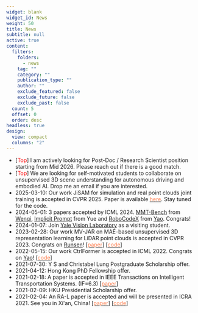 ```yaml
---
widget: blank
widget_id: News
weight: 50
title: News
subtitle: null
active: true
content:
  filters:
    folders:
      - news
    tag: ""
    category: ""
    publication_type: ""
    author: ""
    exclude_featured: false
    exclude_future: false
    exclude_past: false
  count: 5
  offset: 0
  order: desc
headless: true
design:
  view: compact
  columns: "2"
---
```

* [<font color=Red>Top</font>] I am actively looking for Post-Doc / Research Scientist position starting from Mid 2026. Please reach out if there is a good match.
* [<font color=Red>Top</font>] We are looking for self-motivated students to collaborate on unsupervised 3D scene understanding for autonomous driving and embodied AI. Drop me an email if you are interested.
* 2025-03-10: Our work JiSAM for simulation and real point clouds joint training is accepted in CVPR 2025. Paper is available [<font color=Coral>here</font>](https://arxiv.org/abs/2503.08422). Stay tuned for the code.
* 2024-05-01: 3 papers accepted by ICML 2024. [MMT-Bench](https://arxiv.org/pdf/2404.16006) from [Wenqi](https://wqshao126.github.io/), [Implicit Prompt](https://arxiv.org/abs/2403.02118) from Yue and [RoboCodeX](https://arxiv.org/pdf/2402.16117) from [Yao](https://yaomarkmu.github.io). Congrats!<!--* 2024-03-18: Our work CurriculumLoc on place recognition for remote sensing is accepted in TGRS. Congrats on [Boni](https://boni-hu.github.io/)! [[<font color=Coral>paper</font>](https://arxiv.org/pdf/2311.11604.pdf)] [[<font color=Coral>code</font>](https://github.com/npupilab/CurriculumLoc)]-->
* 2024-01-07: Join [Yale Vision Laboratory](https://vision.cs.yale.edu/) as a visiting student.<!--* 2023-07-29: An extended version of CycleMLP is accepted in T-PAMI. Congrats on [Shoufa](https://www.shoufachen.com)! [[<font color=Coral>paper</font>](https://arxiv.org/pdf/2107.10224.pdf)] [[<font color=Coral>code</font>](https://github.com/ShoufaChen/CycleMLP)]-->
* 2023-02-28: Our work MV-JAR on MAE-based unsupervised 3D representation learning for LiDAR point clouds is accepted in CVPR 2023. Congrats on [Runsen](https://runsenxu.com/)! [[<font color=Coral>paper</font>](https://arxiv.org/pdf/2303.13510.pdf)] [[<font color=Coral>code</font>](https://github.com/RunsenXu/MV-JAR)]<!--* 2023-01-21: Our work CO^3 on Cooperative-Contrastive-based unsupervised 3D representation learning for LiDAR point clouds is accepted in ICLR 2023. Paper is available [<font color=Coral>here</font>](https://openreview.net/forum?id=QUaDoIdgo0) and code is also [<font color=Coral>released</font>](https://github.com/Runjian-Chen/CO3).--><!--* 2023-01-17: Our work "Failure-Aware Policy Learning for Self-Assessable Robotics Tasks" is accepted in ICRA 2023. Congrats on [Kechun](https://xukechun.github.io/)! [[<font color=Coral>paper</font>](https://arxiv.org/abs/2302.13024)]-->
* 2022-05-15: Our work CtrlFormer is accepted in ICML 2022. Congrats on [Yao](https://yaomarkmu.github.io)! [[<font color=Coral>code</font>](https://github.com/YaoMarkMu/CtrlFormer-ICML2022)]<!--* 2022-03-02: Our work RestoreFormer is accepted in CVPR 2022. Congrats on Zhouxia! [[<font color=Coral>paper</font>](https://openaccess.thecvf.com/content/CVPR2022/papers/Wang_RestoreFormer_High-Quality_Blind_Face_Restoration_From_Undegraded_Key-Value_Pairs_CVPR_2022_paper.pdf)] [[<font color=Coral>code</font>](https://github.com/wzhouxiff/RestoreFormer)]--><!--* 2022-01-29: Our work CycleMLP is accepted in ICLR 2022 as oral presentation ([<font color=red>](https://arxiv.org/pdf/2009.07061.pdf)1.6%[</font>](https://arxiv.org/pdf/2009.07061.pdf) acceptance rate). Congrats on [Shoufa](https://www.shoufachen.com)! [[<font color=Coral>paper</font>](https://arxiv.org/pdf/2107.10224.pdf)] [[<font color=Coral>code</font>](https://github.com/ShoufaChen/CycleMLP)]-->
* 2021-07-30: Y S and Christabel Lung Postgraduate Scholarship offer.
* 2021-04-12: Hong Kong PhD Fellowship offer.
* 2021-02-18: A paper is accepted in IEEE Transactions on Intelligent Transportation Systems. (IF=6.3) [[<font color=Coral>paper</font>](https://arxiv.org/pdf/2009.07061.pdf)]
* 2021-02-09: HKU Presidential Scholarship offer.
* 2021-02-04: An RA-L paper is accepted and will be presented in ICRA 2021. See you in Xi'an, China!  [[<font color=Coral>paper</font>](https://arxiv.org/pdf/2009.00211.pdf)] [[<font color=Coral>code</font>](https://github.com/Runjian-Chen/AdaM_MCL)]
